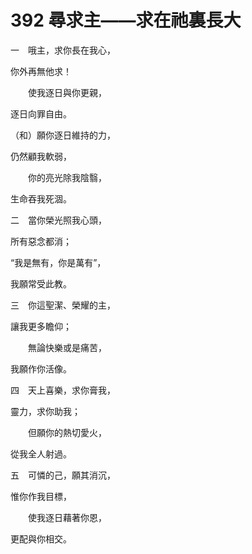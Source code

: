 # 392 尋求主——求在祂裏長大

一　哦主，求你長在我心，

你外再無他求！

　　使我逐日與你更親，

逐日向罪自由。

（和）願你逐日維持的力，

仍然顧我軟弱，

　　你的亮光除我陰翳，

生命吞我死涸。

二　當你榮光照我心頭，

所有惡念都消；

“我是無有，你是萬有”，

我願常受此教。

三　你這聖潔、榮耀的主，

讓我更多瞻仰；

　　無論快樂或是痛苦，

我願作你活像。

四　天上喜樂，求你膏我，

靈力，求你助我；

　　但願你的熱切愛火，

從我全人射過。

五　可憐的己，願其消沉，

惟你作我目標，

　　使我逐日藉著你恩，

更配與你相交。


